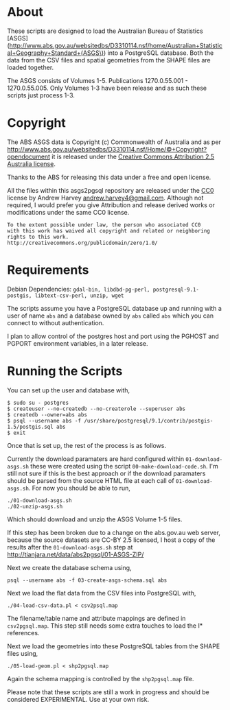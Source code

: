 About
=======

These scripts are designed to load the Australian Bureau of Statistics
[ASGS](http://www.abs.gov.au/websitedbs/D3310114.nsf/home/Australian+Statistical+Geography+Standard+(ASGS\)) into a PostgreSQL database. Both the data from the CSV files and spatial
geometries from the SHAPE files are loaded together.

The ASGS consists of Volumes 1-5. Publications 1270.0.55.001 - 1270.0.55.005.
Only Volumes 1-3 have been release and as such these scripts just process 1-3.

Copyright
=======
The ABS ASGS data is Copyright (c) Commonwealth of Australia and as per 
http://www.abs.gov.au/websitedbs/D3310114.nsf/Home/©+Copyright?opendocument
it is released under the [Creative Commons Attribution 2.5 Australia license](http://creativecommons.org/licenses/by/2.5/au/).

Thanks to the ABS for releasing this data under a free and open license.

All the files within this asgs2pgsql repository are released under the
[CC0](http://creativecommons.org/publicdomain/zero/1.0/) license by
Andrew Harvey <andrew.harvey4@gmail.com>. Although not required, I would prefer
you give Attribution and release derived works or modifications under the same
CC0 license.

    To the extent possible under law, the person who associated CC0
    with this work has waived all copyright and related or neighboring
    rights to this work.
    http://creativecommons.org/publicdomain/zero/1.0/


Requirements
=======

Debian Dependencies: `gdal-bin, libdbd-pg-perl, postgresql-9.1-postgis,
  libtext-csv-perl, unzip, wget`

The scripts assume you have a PostgreSQL database up and running with a user of
name `abs` and a database owned by `abs` called `abs` which you can connect to
without authentication.

I plan to allow control of the postgres host and port using the PGHOST and
PGPORT environment variables, in a later release.

Running the Scripts
=======

You can set up the user and database with,

    $ sudo su - postgres
    $ createuser --no-createdb --no-createrole --superuser abs
    $ createdb --owner=abs abs
    $ psql --username abs -f /usr/share/postgresql/9.1/contrib/postgis-1.5/postgis.sql abs
    $ exit

Once that is set up, the rest of the process is as follows.

Currently the download paramaters are hard configured within `01-download-asgs.sh`
these were created using the script `00-make-download-code.sh`. I'm still not sure
if this is the best approach or if the download paramaters should be parsed from
the source HTML file at each call of `01-download-asgs.sh`. For now you should be
able to run,

    ./01-download-asgs.sh
    ./02-unzip-asgs.sh

Which should download and unzip the ASGS Volume 1-5 files.

If this step has been broken due to a change on the abs.gov.au web server,
because the source datasets are CC-BY 2.5 licensed, I host a copy of the results
after the `01-download-asgs.sh` step at http://tianjara.net/data/abs2pgsql/01-ASGS-ZIP/

Next we create the database schema using,

    psql --username abs -f 03-create-asgs-schema.sql abs

Next we load the flat data from the CSV files into PostgreSQL with,

    ./04-load-csv-data.pl < csv2psql.map

The filename/table name and attribute mappings are defined in `csv2pgsql.map`.
This step still needs some extra touches to load the I* references.

Next we load the geometries into these PostgreSQL tables from the SHAPE files
using,

    ./05-load-geom.pl < shp2pgsql.map

Again the schema mapping is controlled by the `shp2pgsql.map` file.

Please note that these scripts are still a work in progress and should be
considered EXPERIMENTAL. Use at your own risk.


